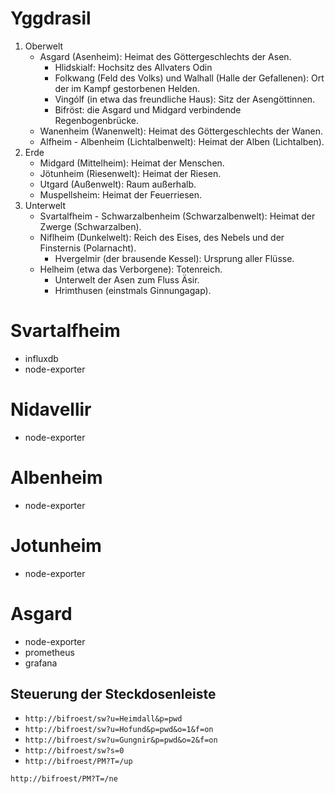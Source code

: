 # Yggdrasil

1. Oberwelt
    - Asgard (Asenheim): Heimat des Göttergeschlechts der Asen.
        - Hlidskialf: Hochsitz des Allvaters Odin
        - Folkwang (Feld des Volks) und Walhall (Halle der Gefallenen): Ort der im Kampf gestorbenen Helden.
        - Vingólf (in etwa das freundliche Haus): Sitz der Asengöttinnen.
        - Bifröst: die Asgard und Midgard verbindende Regenbogenbrücke.
    - Wanenheim (Wanenwelt): Heimat des Göttergeschlechts der Wanen.
    - Alfheim - Albenheim (Lichtalbenwelt): Heimat der Alben (Lichtalben).
1. Erde
    - Midgard (Mittelheim): Heimat der Menschen.
    - Jötunheim (Riesenwelt): Heimat der Riesen.
    - Utgard (Außenwelt): Raum außerhalb.
    - Muspellsheim: Heimat der Feuerriesen.
1. Unterwelt
    - Svartalfheim - Schwarzalbenheim (Schwarzalbenwelt): Heimat der Zwerge (Schwarzalben).
    - Niflheim (Dunkelwelt): Reich des Eises, des Nebels und der Finsternis (Polarnacht).
        - Hvergelmir (der brausende Kessel): Ursprung aller Flüsse.
    - Helheim (etwa das Verborgene): Totenreich.
        - Unterwelt der Asen zum Fluss Äsir.
        - Hrimthusen (einstmals Ginnungagap).


# Svartalfheim
- influxdb
- node-exporter
# Nidavellir
- node-exporter
# Albenheim
- node-exporter
# Jotunheim
- node-exporter
# Asgard
- node-exporter
- prometheus
- grafana

## Steuerung der Steckdosenleiste
- ``http://bifroest/sw?u=Heimdall&p=pwd``
- ``http://bifroest/sw?u=Hofund&p=pwd&o=1&f=on``
- ``http://bifroest/sw?u=Gungnir&p=pwd&o=2&f=on``
- ``http://bifroest/sw?s=0``
- ``http://bifroest/PM?T=/up``

``http://bifroest/PM?T=/ne``